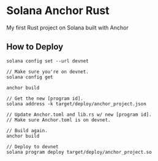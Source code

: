 # Solana Anchor Rust
My first Rust project on Solana built with Anchor


## How to Deploy
```
solana config set --url devnet

// Make sure you're on devnet.
solana config get

anchor build

// Get the new [program id].
solana address -k target/deploy/anchor_project.json

// Update Anchor.toml and lib.rs w/ new [program id].
// Make sure Anchor.toml is on devnet.

// Build again.
anchor build

// Deploy to devnet
solana program deploy target/deploy/anchor_project.so

```

